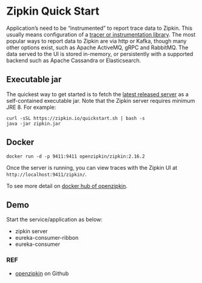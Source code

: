 # Zipkin Quick Start

Application’s need to be “instrumented” to report trace data to Zipkin. This
usually means configuration of a [tracer or instrumentation library](https://zipkin.io/pages/tracers_instrumentation.html). The most
popular ways to report data to Zipkin are via http or Kafka, though many other
options exist, such as Apache ActiveMQ, gRPC and RabbitMQ. The data served to
the UI is stored in-memory, or persistently with a supported backend such as
Apache Cassandra or Elasticsearch.

## Executable jar

The quickest way to get started is to fetch the [latest released server](https://search.maven.org/remote_content?g=io.zipkin&a=zipkin-server&v=LATEST&c=exec) as a self-contained executable jar. Note that the Zipkin server requires minimum JRE 8. For example:

```shell script
curl -sSL https://zipkin.io/quickstart.sh | bash -s
java -jar zipkin.jar
```

## Docker

```shell script
docker run -d -p 9411:9411 openzipkin/zipkin:2.16.2 
```

Once the server is running, you can view traces with the Zipkin UI at `http://localhost:9411/zipkin/`.

To see more detail on [docker hub of openzipkin](https://hub.docker.com/r/openzipkin/zipkin).

## Demo

Start the service/application as below:

* zipkin server
* eureka-consumer-ribbon
* eureka-consumer

### REF

* [openzipkin](https://github.com/openzipkin/zipkin/blob/master/README.md) on Github